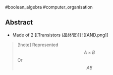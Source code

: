 #boolean_algebra #computer_organisation 
## Abstract
- Made of 2 [[Transistors (晶体管)]]
 ![[AND.png]]
>[!note] Represented
>$$A\times B$$
>Or
>$$AB$$


